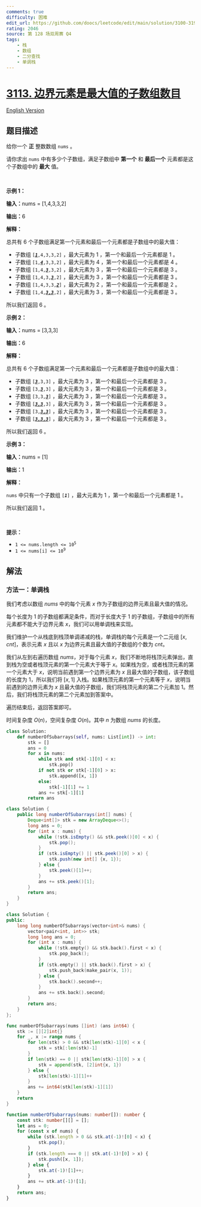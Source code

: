 ```yaml
---
comments: true
difficulty: 困难
edit_url: https://github.com/doocs/leetcode/edit/main/solution/3100-3199/3113.Find%20the%20Number%20of%20Subarrays%20Where%20Boundary%20Elements%20Are%20Maximum/README.md
rating: 2046
source: 第 128 场双周赛 Q4
tags:
    - 栈
    - 数组
    - 二分查找
    - 单调栈
---
```


# [3113. 边界元素是最大值的子数组数目](https://leetcode.cn/problems/find-the-number-of-subarrays-where-boundary-elements-are-maximum)

[English Version](/solution/3100-3199/3113.Find%20the%20Number%20of%20Subarrays%20Where%20Boundary%20Elements%20Are%20Maximum/README_EN.md)

## 题目描述

<!-- 这里写题目描述 -->

<p>给你一个 <strong>正</strong>&nbsp;整数数组&nbsp;<code>nums</code>&nbsp;。</p>

<p>请你求出&nbsp;<code>nums</code>&nbsp;中有多少个子数组，满足子数组中&nbsp;<strong>第一个</strong>&nbsp;和 <strong>最后一个</strong>&nbsp;元素都是这个子数组中的 <strong>最大</strong>&nbsp;值。</p>

<p>&nbsp;</p>

<p><strong class="example">示例 1：</strong></p>

<div class="example-block">
<p><span class="example-io"><b>输入：</b>nums = [1,4,3,3,2]</span></p>

<p><span class="example-io"><b>输出：</b>6</span></p>

<p><strong>解释：</strong></p>

<p>总共有 6 个子数组满足第一个元素和最后一个元素都是子数组中的最大值：</p>

<ul>
	<li>子数组&nbsp;<code>[<u><em><strong>1</strong></em></u>,4,3,3,2]</code>&nbsp;，最大元素为 1 ，第一个和最后一个元素都是 1 。</li>
	<li>子数组&nbsp;<code>[1,<u><em><strong>4</strong></em></u>,3,3,2]</code>&nbsp;，最大元素为 4 ，第一个和最后一个元素都是 4 。</li>
	<li>子数组&nbsp;<code>[1,4,<u><em><strong>3</strong></em></u>,3,2]</code>&nbsp;，最大元素为 3 ，第一个和最后一个元素都是 3 。</li>
	<li>子数组&nbsp;<code>[1,4,3,<u><em><strong>3</strong></em></u>,2]</code>&nbsp;，最大元素为 3 ，第一个和最后一个元素都是 3 。</li>
	<li>子数组&nbsp;<code>[1,4,3,3,<u><em><strong>2</strong></em></u>]</code>&nbsp;，最大元素为 2 ，第一个和最后一个元素都是 2 。</li>
	<li>子数组&nbsp;<code>[1,4,<u><em><strong>3,3</strong></em></u>,2]</code>&nbsp;，最大元素为 3 ，第一个和最后一个元素都是 3 。</li>
</ul>

<p>所以我们返回 6 。</p>
</div>

<p><strong class="example">示例 2：</strong></p>

<div class="example-block">
<p><span class="example-io"><b>输入：</b>nums = [3,3,3]</span></p>

<p><span class="example-io"><b>输出：</b>6</span></p>

<p><strong>解释：</strong></p>

<p>总共有 6 个子数组满足第一个元素和最后一个元素都是子数组中的最大值：</p>

<ul>
	<li>子数组 <code>[<u><em><strong>3</strong></em></u>,3,3]</code>&nbsp;，最大元素为 3&nbsp;，第一个和最后一个元素都是 3&nbsp;。</li>
	<li>子数组 <code>[3,<u><em><strong>3</strong></em></u>,3]</code>&nbsp;，最大元素为 3&nbsp;，第一个和最后一个元素都是 3&nbsp;。</li>
	<li>子数组 <code>[3,3,<u><em><strong>3</strong></em></u>]</code>&nbsp;，最大元素为 3&nbsp;，第一个和最后一个元素都是 3&nbsp;。</li>
	<li>子数组 <code>[<u><em><strong>3,3</strong></em></u>,3]</code>&nbsp;，最大元素为 3&nbsp;，第一个和最后一个元素都是 3&nbsp;。</li>
	<li>子数组 <code>[3,<u><em><strong>3,3</strong></em></u>]</code>&nbsp;，最大元素为 3&nbsp;，第一个和最后一个元素都是 3&nbsp;。</li>
	<li>子数组 <code>[<u><em><strong>3,3,3</strong></em></u>]</code>&nbsp;，最大元素为 3&nbsp;，第一个和最后一个元素都是 3&nbsp;。</li>
</ul>

<p>所以我们返回 6 。</p>
</div>

<p><strong class="example">示例 3：</strong></p>

<div class="example-block">
<p><span class="example-io"><b>输入：</b>nums = [1]</span></p>

<p><span class="example-io"><b>输出：</b>1</span></p>

<p><strong>解释：</strong></p>

<p><code>nums</code>&nbsp;中只有一个子数组&nbsp;<code>[<em><strong>1</strong></em>]</code>&nbsp;，最大元素为 1 ，第一个和最后一个元素都是 1 。</p>

<p>所以我们返回 1 。</p>
</div>

<p>&nbsp;</p>

<p><strong>提示：</strong></p>

<ul>
	<li><code>1 &lt;= nums.length &lt;= 10<sup>5</sup></code></li>
	<li><code>1 &lt;= nums[i] &lt;= 10<sup>9</sup></code></li>
</ul>

## 解法

### 方法一：单调栈

我们考虑以数组 $nums$ 中的每个元素 $x$ 作为子数组的边界元素且最大值的情况。

每个长度为 $1$ 的子数组都满足条件，而对于长度大于 $1$ 的子数组，子数组中的所有元素都不能大于边界元素 $x$，我们可以用单调栈来实现。

我们维护一个从栈底到栈顶单调递减的栈，单调栈的每个元素是一个二元组 $[x, cnt]$，表示元素 $x$ 且以 $x$ 为边界元素且最大值的子数组的个数为 $cnt$。

我们从左到右遍历数组 $nums$，对于每个元素 $x$，我们不断地将栈顶元素弹出，直到栈为空或者栈顶元素的第一个元素大于等于 $x$。如果栈为空，或者栈顶元素的第一个元素大于 $x$，说明当前遇到第一个边界元素为 $x$ 且最大值的子数组，该子数组的长度为 $1$，所以我们将 $[x, 1]$ 入栈。如果栈顶元素的第一个元素等于 $x$，说明当前遇到的边界元素为 $x$ 且最大值的子数组，我们将栈顶元素的第二个元素加 $1$。然后，我们将栈顶元素的第二个元素加到答案中。

遍历结束后，返回答案即可。

时间复杂度 $O(n)$，空间复杂度 $O(n)$。其中 $n$ 为数组 $nums$ 的长度。

<!-- tabs:start -->

```python
class Solution:
    def numberOfSubarrays(self, nums: List[int]) -> int:
        stk = []
        ans = 0
        for x in nums:
            while stk and stk[-1][0] < x:
                stk.pop()
            if not stk or stk[-1][0] > x:
                stk.append([x, 1])
            else:
                stk[-1][1] += 1
            ans += stk[-1][1]
        return ans
```

```java
class Solution {
    public long numberOfSubarrays(int[] nums) {
        Deque<int[]> stk = new ArrayDeque<>();
        long ans = 0;
        for (int x : nums) {
            while (!stk.isEmpty() && stk.peek()[0] < x) {
                stk.pop();
            }
            if (stk.isEmpty() || stk.peek()[0] > x) {
                stk.push(new int[] {x, 1});
            } else {
                stk.peek()[1]++;
            }
            ans += stk.peek()[1];
        }
        return ans;
    }
}
```

```cpp
class Solution {
public:
    long long numberOfSubarrays(vector<int>& nums) {
        vector<pair<int, int>> stk;
        long long ans = 0;
        for (int x : nums) {
            while (!stk.empty() && stk.back().first < x) {
                stk.pop_back();
            }
            if (stk.empty() || stk.back().first > x) {
                stk.push_back(make_pair(x, 1));
            } else {
                stk.back().second++;
            }
            ans += stk.back().second;
        }
        return ans;
    }
};
```

```go
func numberOfSubarrays(nums []int) (ans int64) {
	stk := [][2]int{}
	for _, x := range nums {
		for len(stk) > 0 && stk[len(stk)-1][0] < x {
			stk = stk[:len(stk)-1]
		}
		if len(stk) == 0 || stk[len(stk)-1][0] > x {
			stk = append(stk, [2]int{x, 1})
		} else {
			stk[len(stk)-1][1]++
		}
		ans += int64(stk[len(stk)-1][1])
	}
	return
}
```

```ts
function numberOfSubarrays(nums: number[]): number {
    const stk: number[][] = [];
    let ans = 0;
    for (const x of nums) {
        while (stk.length > 0 && stk.at(-1)![0] < x) {
            stk.pop();
        }
        if (stk.length === 0 || stk.at(-1)![0] > x) {
            stk.push([x, 1]);
        } else {
            stk.at(-1)![1]++;
        }
        ans += stk.at(-1)![1];
    }
    return ans;
}
```

<!-- tabs:end -->

<!-- end -->
